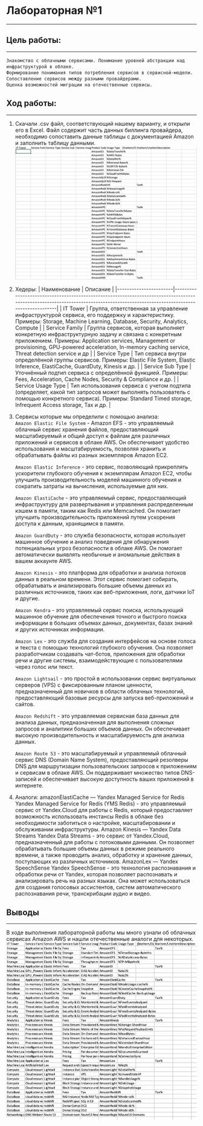 # Лабораторная №1
---  
## Цель работы:
---  
```
Знакомство с облачными сервисами. Понимание уровней абстракции над инфраструктурой в облаке.
Формирование понимания типов потребления сервисов в сервисной-модели.
Сопоставление сервисов между разными провайдерами.
Оценка возможностей миграции на отечественные сервисы.
```   
## Ход работы:
---  
1. Скачали .csv файл, соответствующий нашему варианту, и открыли его в Excel. Файл содержит часть данных биллинга провайдера, необходимо сопоставить данные таблицы с документацией Amazon и заполнить таблицу данными.
![](https://github.com/Sergio-Malyshev/ItmoCloudLabs/blob/main/analytics_lab1/emptytable.png)  
2. Хедеры:
   | Наименование         | Описание                                                                                                                                                                     |
|-----------------------|------------------------------------------------------------------------------------------------------------------------------------------------------------------------------|
| IT Tower              | Группа, ответственная за управление инфраструктурой сервиса, его поддержку и характеристику. Примеры: Storage, Machine Learning, Database, Security, Analytics, Compute           |
| Service Family        | Группа сервисов, которая выполняет конкретную инфраструктурную задачу и связана с конкретным приложением. Примеры: Application services, Management or provisioning, GPU-powered acceleration, In-memory caching service, Threat detection service и др |
| Service Type          | Тип сервиса внутри определённой группы сервисов. Примеры: Elastic File System, Elastic Inference, ElastiCache, GuardDuty, Kinesis и др.                                          |
| Service Sub Type      | Уточнённый подтип сервиса с определённой функцией. Примеры: Fees, Acceleration, Cache Nodes, Security & Compliance и др.                                                       |
| Service Usage Type    | Тип использования сервиса с учетом подтипа (определяет, какой тип запросов может выполнять пользователь с помощью конкретного сервиса). Примеры: Standard Timed storage, Infrequent Access storage, Tax и др.                                  |
 
3. Сервисы которые мы определили с помощью анализа:    
   `Amazon Elastic File System` - Amazon EFS - это управляемый облачный сервис хранения файлов, предоставляющий масштабируемый и общий доступ к файлам для различных приложений и сервисов в облаке AWS. Он обеспечивает удобство использования и масштабируемость, позволяя хранить и обрабатывать файлы из разных экземпляров Amazon EC2.
     
   `Amazon Elastic Inference` - это сервис, позволяющий прикреплять ускорители глубокого обучения к экземплярам Amazon EC2, чтобы улучшить производительность моделей машинного обучения и сократить затраты на вычисления, используемые для них.
     
   `Amazon ElastiCache` - это управляемый сервис, предоставляющий инфраструктуру для развертывания и управления распределенным кэшем в памяти, таким как Redis или Memcached. Он помогает улучшить производительность приложений путем ускорения доступа к данным, хранящимся в памяти.
     
   `Amazon GuardDuty` - это служба безопасности, которая использует машинное обучение и анализ поведения для обнаружения потенциальных угроз безопасности в облаке AWS. Он помогает автоматически выявлять необычные и аномальные действия в вашем аккаунте AWS.
     
   `Amazon Kinesis` - это платформа для обработки и анализа потоков данных в реальном времени. Этот сервис помогает собирать, обрабатывать и анализировать большие объемы данных из различных источников, таких как веб-приложения, логи, датчики IoT и другие.
     
   `Amazon Kendra` - это управляемый сервис поиска, использующий машинное обучение для обеспечения точного и быстрого поиска информации в больших объемах данных, документах, базах знаний и других источниках информации.
     
   `Amazon Lex` - это служба для создания интерфейсов на основе голоса и текста с помощью технологий глубокого обучения. Она позволяет разработчикам создавать чат-ботов, приложения для обработки речи и другие системы, взаимодействующие с пользователями через голос или текст.
     
   `Amazon Lightsail` - это простой в использовании сервис виртуальных серверов (VPS) с фиксированным планом ценности, предназначенный для новичков в области облачных технологий, предоставляющий базовые ресурсы для запуска веб-приложений и сайтов.
     
   `Amazon Redshift` - это управляемая сервисная база данных для анализа данных, предназначенная для выполнения сложных запросов и аналитики больших объемов данных. Он обеспечивает высокую производительность и масштабируемость для анализа данных.
     
   `Amazon Route 53` - это масштабируемый и управляемый облачный сервис DNS (Domain Name System), предоставляющий резолверы DNS для маршрутизации пользовательских запросов к приложениям и сервисам в облаке AWS. Он поддерживает множество типов DNS-записей и обеспечивает высокую доступность ваших приложений в интернете.
4. Аналоги:
amazonElastiCache — Yandex Managed Service for Redis
Yandex Managed Service for Redis (YMS Redis) - это управляемый сервис от Yandex.Cloud для работы с Redis, который предоставляет возможность использовать инстансы Redis в облаке без необходимости заботиться о настройке, масштабировании и обслуживании инфраструктуры.
Amazon Kinesis — Yandex Data Streams
Yandex Data Streams - это сервис от Yandex.Cloud, предназначенный для работы с потоковыми данными. Он позволяет обрабатывать большие объемы данных в режиме реального времени, а также проводить анализ, обработку и хранение данных, поступающих из различных источников.
AmazonLex — Yandex SpeechSense
Yandex SpeechSense - это технология распознавания и обработки речи от Yandex, которая позволяет распознавать и анализировать речь на разных языках. Она может использоваться для создания голосовых ассистентов, систем автоматического распознавания речи, транскрибации аудио и видео.
  
## Выводы
---  
В ходе выполнения лабораторной работы мы много узнали об облачных сервисах Amazon AWS и нашли отечественные аналоги для некоторых.  
![Заполненная таблица](https://github.com/Sergio-Malyshev/ItmoCloudLabs/blob/main/analytics_lab1/fulltable.png)  
